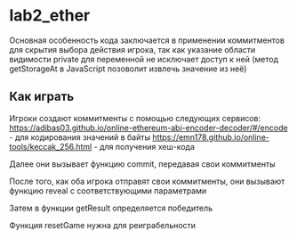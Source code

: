 # lab2_ether

Основная особенность кода заключается в применении коммитментов для скрытия выбора действия игрока, 
так как указание области видимости private для переменной не исключает доступ к ней
(метод getStorageAt в JavaScript позоволит извлечь значение из неё)


## Как играть
Игроки создают коммитменты с помощью следующих сервисов:
https://adibas03.github.io/online-ethereum-abi-encoder-decoder/#/encode - для кодирования значений в байты
https://emn178.github.io/online-tools/keccak_256.html - для получения хеш-кода

Далее они вызывает функцию commit, передавая свои коммитменты

После того, как оба игрока отправят свои коммитменты, они вызывают функцию reveal с соответствующими параметрами

Затем в функции getResult определяется победитель

Функция resetGame нужна для реиграбельности 

